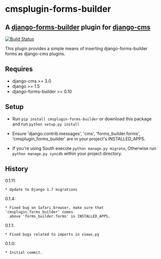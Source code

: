 cmsplugin-forms-builder
=======================

## A [django-forms-builder](https://github.com/stephenmcd/django-forms-builder) plugin for [django-cms](https://github.com/divio/django-cms)

[![Build Status](https://travis-ci.org/nimbis/cmsplugin-forms-builder.svg?branch=master)](https://travis-ci.org/nimbis/cmsplugin-forms-builder)

This plugin provides a simple means of inserting django-forms-builder forms
as django-cms plugins.


Requires
--------

* django-cms >= 3.0
* django >= 1.5
* django-forms-builder >= 0.10


Setup
-----

* Run `pip install cmsplugin-forms-builder` or download this package and run `python setup.py install`

* Ensure 'django.contrib.messages', 'cms', 'forms_builder.forms',
  'cmsplugin_forms_builder' are in your project's INSTALLED_APPS.

* If you're using South execute `python manage.py migrate`, Otherwise run
  `python manage.py syncdb` within your project directory.


History
-------

0.1.11:

    * Update to Django 1.7 migrations

0.1.4:

	* Fixed bug on Safari browser, make sure that 'cmsplugin_forms_builder' comes
	  above 'forms_builder.forms' in INSTALLED_APPS.

0.1.1:

    * Fixed bugs related to imports in views.py

0.1.0:

    * Initial commit.
